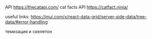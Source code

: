 API https://thecatapi.com/
cat facts API https://catfact.ninja/

useful links:
https://mui.com/x/react-data-grid/server-side-data/tree-data/#error-handling

темизация и скелетон
